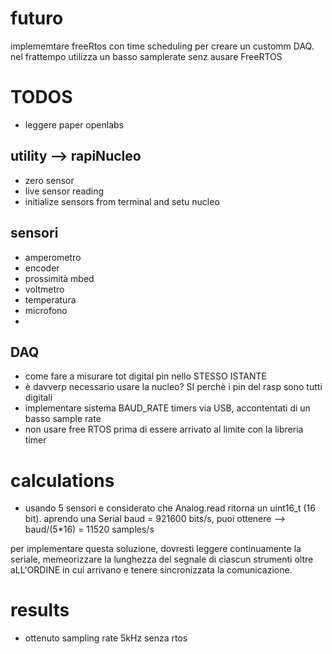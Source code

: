 # futuro
implememtare freeRtos con time scheduling per creare un customm DAQ. nel frattempo utilizza un basso samplerate senz ausare FreeRTOS

# TODOS
- leggere paper openlabs


## utility --> rapiNucleo
+ zero sensor
+ live sensor reading
+ initialize sensors from terminal and setu nucleo

## sensori 
+ amperometro
+ encoder
+ prossimità mbed
+ voltmetro
+ temperatura
+ microfono
+ 

## DAQ
+ come fare a misurare tot digital pin nello STESSO ISTANTE	
+ è davverp necessario usare la nucleo?
SI perchè i pin del rasp sono tutti digitali
+ implementare sistema BAUD_RATE timers via USB, accontentati di un basso sample rate 
+ non usare free RTOS prima di essere arrivato al limite con la libreria timer 

# calculations
+ usando 5 sensori e considerato che Analog.read ritorna un uint16_t (16 bit). aprendo una Serial baud = 921600 bits/s, puoi ottenere --> baud/(5*16) = 11520 samples/s

per implementare questa soluzione, dovresti leggere continuamente la seriale, memeorizzare la lunghezza del segnale di ciascun strumenti oltre aLL'ORDINE in cui arrivano e tenere sincronizzata la comunicazione.

# results
- ottenuto sampling rate 5kHz senza rtos

